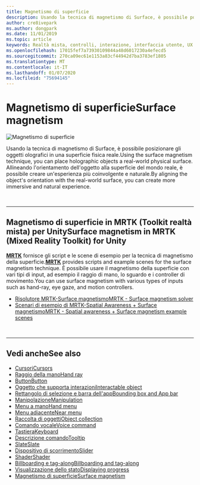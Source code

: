 ```yaml
---
title: Magnetismo di superficie
description: Usando la tecnica di magnetismo di Surface, è possibile posizionare gli oggetti olografici in una superficie fisica reale.
author: cre8ivepark
ms.author: dongpark
ms.date: 11/01/2019
ms.topic: article
keywords: Realtà mista, controlli, interazione, interfaccia utente, UX
ms.openlocfilehash: 17015fef7a73930109844a48d6017230a4efecd5
ms.sourcegitcommit: 270ca09ec61e1153a83cf44942d7ba3783ef1805
ms.translationtype: MT
ms.contentlocale: it-IT
ms.lasthandoff: 01/07/2020
ms.locfileid: "75694145"
---
```

# <a name="surface-magnetism"></a><span data-ttu-id="7d0a8-104">Magnetismo di superficie</span><span class="sxs-lookup"><span data-stu-id="7d0a8-104">Surface magnetism</span></span>

![Magnetismo di superficie](images/UX/MRTK_SurfaceMagnetism.gif)

<span data-ttu-id="7d0a8-106">Usando la tecnica di magnetismo di Surface, è possibile posizionare gli oggetti olografici in una superficie fisica reale.</span><span class="sxs-lookup"><span data-stu-id="7d0a8-106">Using the surface magnetism technique, you can place holographic objects a real-world physical surface.</span></span> <span data-ttu-id="7d0a8-107">Allineando l'orientamento dell'oggetto alla superficie del mondo reale, è possibile creare un'esperienza più coinvolgente e naturale.</span><span class="sxs-lookup"><span data-stu-id="7d0a8-107">By aligning the object's orientation with the real-world surface, you can create more immersive and natural experience.</span></span>

<br>

---

## <a name="surface-magnetism-in-mrtk-mixed-reality-toolkit-for-unity"></a><span data-ttu-id="7d0a8-108">Magnetismo di superficie in MRTK (Toolkit realtà mista) per Unity</span><span class="sxs-lookup"><span data-stu-id="7d0a8-108">Surface magnetism in MRTK (Mixed Reality Toolkit) for Unity</span></span>
<span data-ttu-id="7d0a8-109">**[MRTK](https://github.com/Microsoft/MixedRealityToolkit-Unity)** fornisce gli script e le scene di esempio per la tecnica di magnetismo della superficie.</span><span class="sxs-lookup"><span data-stu-id="7d0a8-109">**[MRTK](https://github.com/Microsoft/MixedRealityToolkit-Unity)** provides scripts and example scenes for the surface magnetism technique.</span></span> <span data-ttu-id="7d0a8-110">È possibile usare il magnetismo della superficie con vari tipi di input, ad esempio il raggio di mano, lo sguardo e i controller di movimento.</span><span class="sxs-lookup"><span data-stu-id="7d0a8-110">You can use surface magnetism with various types of inputs such as hand-ray, eye gaze, and motion controllers.</span></span>

* [<span data-ttu-id="7d0a8-111">Risolutore MRTK-Surface magnetismo</span><span class="sxs-lookup"><span data-stu-id="7d0a8-111">MRTK - Surface magnetism solver</span></span>](https://microsoft.github.io/MixedRealityToolkit-Unity/Documentation/README_Solver.html#surfacemagnetism)
* [<span data-ttu-id="7d0a8-112">Scenari di esempio di MRTK-Spatial Awareness + Surface magnetismo</span><span class="sxs-lookup"><span data-stu-id="7d0a8-112">MRTK - Spatial awareness + Surface magnetism example scenes</span></span>](https://github.com/microsoft/MixedRealityToolkit-Unity/blob/mrtk_development/Assets/MixedRealityToolkit.Examples/Demos/Solvers/Scenes/SurfaceMagnetismSpatialAwarenessExample.unity)


<br>

---

## <a name="see-also"></a><span data-ttu-id="7d0a8-113">Vedi anche</span><span class="sxs-lookup"><span data-stu-id="7d0a8-113">See also</span></span>

* [<span data-ttu-id="7d0a8-114">Cursori</span><span class="sxs-lookup"><span data-stu-id="7d0a8-114">Cursors</span></span>](cursors.md)
* [<span data-ttu-id="7d0a8-115">Raggio della mano</span><span class="sxs-lookup"><span data-stu-id="7d0a8-115">Hand ray</span></span>](point-and-commit.md)
* [<span data-ttu-id="7d0a8-116">Button</span><span class="sxs-lookup"><span data-stu-id="7d0a8-116">Button</span></span>](button.md)
* [<span data-ttu-id="7d0a8-117">Oggetto che supporta interazioni</span><span class="sxs-lookup"><span data-stu-id="7d0a8-117">Interactable object</span></span>](interactable-object.md)
* [<span data-ttu-id="7d0a8-118">Rettangolo di selezione e barra dell'app</span><span class="sxs-lookup"><span data-stu-id="7d0a8-118">Bounding box and App bar</span></span>](app-bar-and-bounding-box.md)
* [<span data-ttu-id="7d0a8-119">Manipolazione</span><span class="sxs-lookup"><span data-stu-id="7d0a8-119">Manipulation</span></span>](direct-manipulation.md)
* [<span data-ttu-id="7d0a8-120">Menu a mano</span><span class="sxs-lookup"><span data-stu-id="7d0a8-120">Hand menu</span></span>](hand-menu.md)
* [<span data-ttu-id="7d0a8-121">Menu adiacente</span><span class="sxs-lookup"><span data-stu-id="7d0a8-121">Near menu</span></span>](near-menu.md)
* [<span data-ttu-id="7d0a8-122">Raccolta di oggetti</span><span class="sxs-lookup"><span data-stu-id="7d0a8-122">Object collection</span></span>](object-collection.md)
* [<span data-ttu-id="7d0a8-123">Comando vocale</span><span class="sxs-lookup"><span data-stu-id="7d0a8-123">Voice command</span></span>](voice-input.md)
* [<span data-ttu-id="7d0a8-124">Tastiera</span><span class="sxs-lookup"><span data-stu-id="7d0a8-124">Keyboard</span></span>](keyboard.md)
* [<span data-ttu-id="7d0a8-125">Descrizione comando</span><span class="sxs-lookup"><span data-stu-id="7d0a8-125">Tooltip</span></span>](tooltip.md)
* [<span data-ttu-id="7d0a8-126">Slate</span><span class="sxs-lookup"><span data-stu-id="7d0a8-126">Slate</span></span>](slate.md)
* [<span data-ttu-id="7d0a8-127">Dispositivo di scorrimento</span><span class="sxs-lookup"><span data-stu-id="7d0a8-127">Slider</span></span>](slider.md)
* [<span data-ttu-id="7d0a8-128">Shader</span><span class="sxs-lookup"><span data-stu-id="7d0a8-128">Shader</span></span>](shader.md)
* [<span data-ttu-id="7d0a8-129">Billboarding e tag-along</span><span class="sxs-lookup"><span data-stu-id="7d0a8-129">Billboarding and tag-along</span></span>](billboarding-and-tag-along.md)
* [<span data-ttu-id="7d0a8-130">Visualizzazione dello stato</span><span class="sxs-lookup"><span data-stu-id="7d0a8-130">Displaying progress</span></span>](progress.md)
* [<span data-ttu-id="7d0a8-131">Magnetismo di superficie</span><span class="sxs-lookup"><span data-stu-id="7d0a8-131">Surface magnetism</span></span>](surface-magnetism.md)
